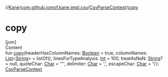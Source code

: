 //[Kane](../../index.md)/[com.github.jomof.kane.impl.csv](../index.md)/[CsvParseContext](index.md)/[copy](copy.md)



# copy  
[jvm]  
Content  
fun [copy](copy.md)(headerHasColumnNames: [Boolean](https://kotlinlang.org/api/latest/jvm/stdlib/kotlin/-boolean/index.html) = true, columnNames: [List](https://kotlinlang.org/api/latest/jvm/stdlib/kotlin.collections/-list/index.html)<[String](https://kotlinlang.org/api/latest/jvm/stdlib/kotlin/-string/index.html)> = listOf(), linesForTypeAnalysis: [Int](https://kotlinlang.org/api/latest/jvm/stdlib/kotlin/-int/index.html) = 100, treatAsNaN: [String](https://kotlinlang.org/api/latest/jvm/stdlib/kotlin/-string/index.html)? = null, quoteChar: [Char](https://kotlinlang.org/api/latest/jvm/stdlib/kotlin/-char/index.html) = '\"', delimiter: [Char](https://kotlinlang.org/api/latest/jvm/stdlib/kotlin/-char/index.html) = ',', escapeChar: [Char](https://kotlinlang.org/api/latest/jvm/stdlib/kotlin/-char/index.html) = '\\'): [CsvParseContext](index.md)  



